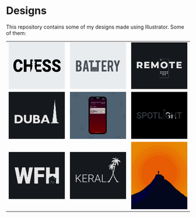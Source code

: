# Designs
This repository contains some of my designs made using Illustrator.
Some of them:
<table>
    <tr>
      <td><img src="2020-11/png/20.11.2020.png"></td>
      <td><img src="2020-11/png/28.11.2020.png"></td>
      <td><img src="2020-12/png/08.12.2020.png"></td>
    </tr>
    <tr>
      <td><img src="2020-12/png/14.12.2020.png"></td>
      <td><img src="2020-11/png/19.11.2020 - 2.png"></td>
      <td><img src="2020-11/png/21.11.2020.png"></td>
    </tr>
    <tr>
      <td><img src="2021-01/png/05.01.2021.png"></td>
      <td><img src="2020-12/png/25.12.2020.png"></td>
      <td><img src="2020-11/png/15.11.2020.png"></td>
    </tr>
</table>
